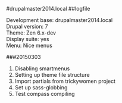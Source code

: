 #drupalmaster2014.local
##logfile

Development base: drupalmaster2014.local  
Drupal version: 7  
Theme: Zen 6.x-dev  
Display suite: yes  
Menu: Nice menus  

###20150303

1. Disabling smartmenus
2. Setting up theme file structure
3. Import partials from trickywomen project
4. Set up sass-globbing
5. Test compass compiling
